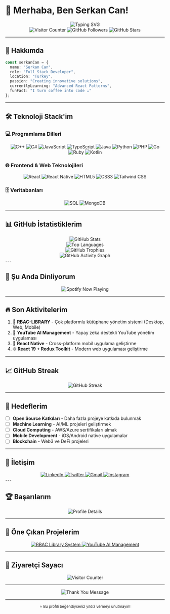 # 🚀 Merhaba, Ben Serkan Can!

<div align="center">
  <img src="https://readme-typing-svg.herokuapp.com?font=Fira+Code&weight=500&size=28&pause=1000&color=00D4FF&center=true&vCenter=true&width=435&lines=Full+Stack+Developer;Mobile+App+Developer;Open+Source+Contributor;Problem+Solver" alt="Typing SVG" />
</div>

<div align="center">
  <img src="https://komarev.com/ghpvc/?username=Serkangrcndev&style=flat-square&color=00D4FF&label=PROFILE+VIEWS" alt="Visitor Counter" />
  <img src="https://img.shields.io/github/followers/Serkangrcndev?label=Followers&style=flat-square&color=00D4FF" alt="GitHub Followers" />
  <img src="https://img.shields.io/github/stars/Serkangrcndev?label=Stars&style=flat-square&color=00D4FF" alt="GitHub Stars" />
</div>

---

## 🎯 Hakkımda

```typescript
const serkanCan = {
  name: "Serkan Can",
  role: "Full Stack Developer",
  location: "Turkey",
  passion: "Creating innovative solutions",
  currentlyLearning: "Advanced React Patterns",
  funFact: "I turn coffee into code ☕"
};
```

---

## 🛠️ Teknoloji Stack'im

### 💻 Programlama Dilleri
<div align="center">
  <img src="https://img.shields.io/badge/C%2B%2B-00599C?style=for-the-badge&logo=c%2B%2B&logoColor=white" alt="C++" />
  <img src="https://img.shields.io/badge/C%23-239120?style=for-the-badge&logo=c-sharp&logoColor=white" alt="C#" />
  <img src="https://img.shields.io/badge/JavaScript-F7DF1E?style=for-the-badge&logo=javascript&logoColor=black" alt="JavaScript" />
  <img src="https://img.shields.io/badge/TypeScript-007ACC?style=for-the-badge&logo=typescript&logoColor=white" alt="TypeScript" />
  <img src="https://img.shields.io/badge/Java-ED8B00?style=for-the-badge&logo=java&logoColor=white" alt="Java" />
  <img src="https://img.shields.io/badge/Python-3776AB?style=for-the-badge&logo=python&logoColor=white" alt="Python" />
  <img src="https://img.shields.io/badge/PHP-777BB4?style=for-the-badge&logo=php&logoColor=white" alt="PHP" />
  <img src="https://img.shields.io/badge/Go-00ADD8?style=for-the-badge&logo=go&logoColor=white" alt="Go" />
  <img src="https://img.shields.io/badge/Ruby-CC342D?style=for-the-badge&logo=ruby&logoColor=white" alt="Ruby" />
  <img src="https://img.shields.io/badge/Kotlin-0095D5?style=for-the-badge&logo=kotlin&logoColor=white" alt="Kotlin" />
</div>

### 🌐 Frontend & Web Teknolojileri
<div align="center">
  <img src="https://img.shields.io/badge/React-20232A?style=for-the-badge&logo=react&logoColor=61DAFB" alt="React" />
  <img src="https://img.shields.io/badge/React_Native-20232A?style=for-the-badge&logo=react&logoColor=61DAFB" alt="React Native" />
  <img src="https://img.shields.io/badge/HTML5-E34F26?style=for-the-badge&logo=html5&logoColor=white" alt="HTML5" />
  <img src="https://img.shields.io/badge/CSS3-1572B6?style=for-the-badge&logo=css3&logoColor=white" alt="CSS3" />
  <img src="https://img.shields.io/badge/Tailwind_CSS-38B2AC?style=for-the-badge&logo=tailwind-css&logoColor=white" alt="Tailwind CSS" />
</div>

### 🗄️ Veritabanları
<div align="center">
  <img src="https://img.shields.io/badge/SQL-000000?style=for-the-badge&logo=sql&logoColor=white" alt="SQL" />
  <img src="https://img.shields.io/badge/MongoDB-4EA94B?style=for-the-badge&logo=mongodb&logoColor=white" alt="MongoDB" />
</div>

---

## 📊 GitHub İstatistiklerim

<div align="center">
  <img src="https://github-readme-stats.vercel.app/api?username=Serkangrcndev&show_icons=true&theme=radical&hide_border=true&bg_color=0D1117&title_color=00D4FF&icon_color=00D4FF&text_color=FFFFFF" alt="GitHub Stats" />
</div>

<div align="center">
  <img src="https://github-readme-stats.vercel.app/api/top-langs/?username=Serkangrcndev&layout=compact&theme=radical&hide_border=true&bg_color=0D1117&title_color=00D4FF&text_color=FFFFFF" alt="Top Languages" />
</div>

<div align="center">
  <img src="https://github-profile-trophy.vercel.app/?username=Serkangrcndev&theme=radical&no-frame=true&no-bg=false&margin-w=4&row=1&column=7" alt="GitHub Trophies" />
</div>

<div align="center"> <!-- Alternatif animasyon - GitHub contribution grafiği -->
  <img src="https://github-readme-activity-graph.vercel.app/graph?username=Serkangrcndev&theme=react-dark&hide_border=true&color=00D4FF&line=00D4FF&point=FFFFFF&area=true&area_color=00D4FF&area_opacity=0.1" alt="GitHub Activity Graph" />
</div>
---

## 🎵 Şu Anda Dinliyorum

<div align="center">
  <img src="https://spotify-github-profile.kittinanx.com/api/view?uid=px2ggscghrkjw9jyq4dciovqh&cover_image=true&theme=novatorem&show_offline=true&background_color=0D1117&interchange=false&bar_color=00D4FF&bar_color_cover=false" alt="Spotify Now Playing" />
</div>

---

## 🔥 Son Aktivitelerim

<!--START_SECTION:activity-->
1. 🚀 **RBAC-LIBRARY** - Çok platformlu kütüphane yönetim sistemi (Desktop, Web, Mobile)
2. 🤖 **YouTube AI Management** - Yapay zeka destekli YouTube yönetim uygulaması
3. 📱 **React Native** - Cross-platform mobil uygulama geliştirme
4. 🌐 **React 19 + Redux Toolkit** - Modern web uygulaması geliştirme
<!--END_SECTION:activity-->

---

## 📈 GitHub Streak

<div align="center">
  <img src="https://github-readme-streak-stats.herokuapp.com/?user=Serkangrcndev&theme=radical&hide_border=true&background=0D1117&stroke=00D4FF&ring=00D4FF&fire=00D4FF&currStreakNum=FFFFFF&currStreakLabel=00D4FF&sideNums=FFFFFF&sideLabels=FFFFFF&dates=FFFFFF" alt="GitHub Streak" />
</div>

---

## 🎯 Hedeflerim

- [ ] **Open Source Katkıları** - Daha fazla projeye katkıda bulunmak
- [ ] **Machine Learning** - AI/ML projeleri geliştirmek
- [ ] **Cloud Computing** - AWS/Azure sertifikaları almak
- [ ] **Mobile Development** - iOS/Android native uygulamalar
- [ ] **Blockchain** - Web3 ve DeFi projeleri

---

## 🤝 İletişim

<div align="center">
  <a href="https://linkedin.com/in/serkangrcndev" target="_blank">
    <img src="https://img.shields.io/badge/LinkedIn-0077B5?style=for-the-badge&logo=linkedin&logoColor=white" alt="LinkedIn" />
  </a>
  <a href="https://twitter.com/serkangrcndev" target="_blank">
    <img src="https://img.shields.io/badge/Twitter-1DA1F2?style=for-the-badge&logo=twitter&logoColor=white" alt="Twitter" />
  </a>
  <a href="mailto:serkan@example.com">
    <img src="https://img.shields.io/badge/Gmail-D14836?style=for-the-badge&logo=gmail&logoColor=white" alt="Gmail" />
  </a>
  <a href="https://instagram.com/serkangrcndev" target="_blank">
    <img src="https://img.shields.io/badge/Instagram-E4405F?style=for-the-badge&logo=instagram&logoColor=white" alt="Instagram" />
  </a>
</div>
---

## 🏆 Başarılarım

<div align="center">
  <img src="https://github-profile-summary-cards.vercel.app/api/cards/profile-details?username=Serkangrcndev&theme=radical" alt="Profile Details" />
</div>

---

## 🎯 Öne Çıkan Projelerim

<div align="center">
  <a href="https://github.com/Serkangrcndev/RBAC-LIBRARY">
    <img src="https://github-readme-stats.vercel.app/api/pin/?username=Serkangrcndev&repo=RBAC-LIBRARY&theme=radical&hide_border=true&bg_color=0D1117&title_color=00D4FF&text_color=FFFFFF" alt="RBAC Library System" />
  </a>
  <a href="https://github.com/Serkangrcndev/yotube-ai-management">
    <img src="https://github-readme-stats.vercel.app/api/pin/?username=Serkangrcndev&repo=yotube-ai-management&theme=radical&hide_border=true&bg_color=0D1117&title_color=00D4FF&text_color=FFFFFF" alt="YouTube AI Management" />
  </a>
</div>

---

## 🌟 Ziyaretçi Sayacı

<div align="center">
  <img src="https://komarev.com/ghpvc/?username=Serkangrcndev&style=flat-square&color=00D4FF&label=PROFILE+VIEWS" alt="Visitor Counter" />
</div>

---

<div align="center">
  <img src="https://readme-typing-svg.herokuapp.com?font=Fira+Code&weight=500&size=20&pause=1000&color=00D4FF&center=true&vCenter=true&width=435&lines=Thanks+for+visiting!;Let's+connect+and+code+together!;Happy+coding!+%F0%9F%9A%80" alt="Thank You Message" />
</div>

---

<div align="center">
  <sub>⭐ Bu profili beğendiyseniz yıldız vermeyi unutmayın!</sub>
</div> 
